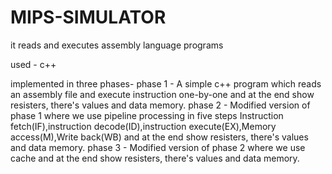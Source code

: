 # MIPS-SIMULATOR
it reads and executes assembly language programs

used - c++

implemented in three phases-
phase 1 -  A simple c++ program which reads an assembly file and execute instruction one-by-one
           and at the end show resisters, there's values and data memory.
phase 2 -  Modified version of phase 1 where we use pipeline processing in five steps
           Instruction fetch(IF),instruction decode(ID),instruction execute(EX),Memory access(M),Write back(WB)
           and at the end show resisters, there's values and data memory.
phase 3 -  Modified version of phase 2 where we use cache 
           and at the end show resisters, there's values and data memory.
